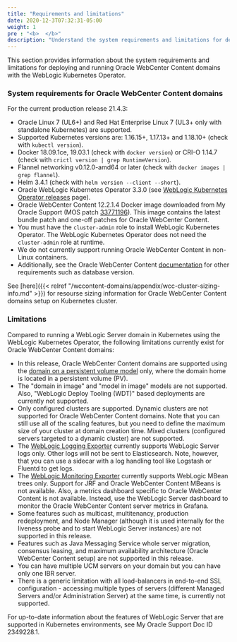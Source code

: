 ```yaml
---
title: "Requirements and limitations"
date: 2020-12-3T07:32:31-05:00
weight: 1
pre : "<b>  </b>"
description: "Understand the system requirements and limitations for deploying and running Oracle WebCenter Content with the WebLogic Kubernetes Operator, including the Oracle WebCenter Content cluster sizing recommendations."
---
```


This section provides information about the system requirements and limitations for deploying and running Oracle WebCenter Content domains with the WebLogic Kubernetes Operator.

### System requirements for Oracle WebCenter Content domains

For the current production release 21.4.3:

* Oracle Linux 7 (UL6+) and Red Hat Enterprise Linux 7 (UL3+ only with standalone Kubernetes) are supported.
* Supported Kubernetes versions are: 1.16.15+, 1.17.13+ and 1.18.10+ (check with `kubectl version`).
* Docker 18.09.1ce, 19.03.1 (check with `docker version`) or CRI-O 1.14.7 (check with `crictl version | grep RuntimeVersion`).
* Flannel networking v0.12.0-amd64 or later (check with `docker images | grep flannel`).
* Helm 3.4.1 (check with `helm version --client --short`).
* Oracle WebLogic Kubernetes Operator 3.3.0 (see [WebLogic Kubernetes Operator releases](https://github.com/oracle/weblogic-kubernetes-operator/releases) page).
* Oracle WebCenter Content 12.2.1.4 Docker image downloaded from My Oracle Support (MOS patch [33771196](https://support.oracle.com/epmos/faces/ui/patch/PatchDetail.jspx?patchId=33771196)). This image contains the latest bundle patch and one-off patches for Oracle WebCenter Content.
* You must have the `cluster-admin` role to install WebLogic Kubernetes Operator. The WebLogic Kubernetes Operator does not need the `cluster-admin` role at runtime.
* We do not currently support running Oracle WebCenter Content in non-Linux containers.
* Additionally, see the Oracle WebCenter Content [documentation](https://docs.oracle.com/en/middleware/fusion-middleware/12.2.1.4/inecm/preparing-install-and-configure-product.html#GUID-16F78BFD-4095-45EE-9C3B-DB49AD5CBAAD) for other requirements such as database version.

See [here]({{< relref "/wccontent-domains/appendix/wcc-cluster-sizing-info.md" >}}) for resourse sizing information for Oracle WebCenter Content domains setup on Kubernetes cluster.

### Limitations

Compared to running a WebLogic Server domain in Kubernetes using the WebLogic Kubernetes Operator, the
following limitations currently exist for Oracle WebCenter Content domains:

* In this release, Oracle WebCenter Content domains are supported using the
[domain on a persistent volume model](https://oracle.github.io/weblogic-kubernetes-operator/userguide/managing-domains/choosing-a-model/) only, where the domain home is located in a persistent volume (PV).
* The "domain in image" and "model in image" models are not supported. Also, "WebLogic Deploy Tooling (WDT)" based deployments are currently not supported.   
* Only configured clusters are supported.  Dynamic clusters are not supported for
  Oracle WebCenter Content domains.  Note that you can still use all of the scaling features,
  but you need to define the maximum size of your cluster at domain creation time. Mixed clusters (configured servers targeted to a dynamic cluster) are not supported.
* The [WebLogic Logging Exporter](https://github.com/oracle/weblogic-logging-exporter)
  currently supports WebLogic Server logs only.  Other logs will not be sent to
  Elasticsearch.  Note, however, that you can use a sidecar with a log handling tool
  like Logstash or Fluentd to get logs.
* The [WebLogic Monitoring Exporter](https://github.com/oracle/weblogic-monitoring-exporter)
  currently supports WebLogic MBean trees only. Support for JRF and Oracle WebCenter Content MBeans is not available. Also, a metrics dashboard specific to Oracle WebCenter Content is not available. Instead, use the WebLogic Server dashboard to monitor the Oracle WebCenter Content server metrics in Grafana.
* Some features such as multicast, multitenancy, production redeployment, and Node Manager (although it is used internally for the liveness probe and to start WebLogic Server instances) are not supported in this release.
* Features such as Java Messaging Service whole server migration, consensus leasing, and maximum availability architecture (Oracle WebCenter Content setup) are not supported in this release.
* You can have multiple UCM servers on your domain but you can have only one IBR server.
* There is a generic limitation with all load-balancers in end-to-end SSL configuration - accessing multiple types of servers (different Managed Servers and/or Administration Server) at the same time, is currently not supported.

For up-to-date information about the features of WebLogic Server that are supported in Kubernetes environments, see My Oracle Support Doc ID 2349228.1.

